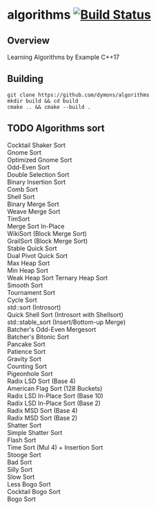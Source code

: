 # algorithms [![Build Status](https://travis-ci.org/dymons/algorithms.svg?branch=master)](https://travis-ci.org/dymons/algorithms)
## Overview
Learning Algorithms by Example С++17

## Building
```
git clone https://github.com/dymons/algorithms
mkdir build && cd build
cmake .. && cmake --build .
```

## TODO Algorithms sort  
Cocktail Shaker Sort  
Gnome Sort  
Optimized Gnome Sort  
Odd-Even Sort  
Double Selection Sort  
Binary Insertion Sort  
Comb Sort  
Shell Sort  
Binary Merge Sort  
Weave Merge Sort  
TimSort  
Merge Sort In-Place  
WikiSort (Block Merge Sort)  
GrailSort (Block Merge Sort)  
Stable Quick Sort  
Dual Pivot Quick Sort  
Max Heap Sort  
Min Heap Sort  
Weak Heap Sort
Ternary Heap Sort  
Smooth Sort  
Tournament Sort  
Cycle Sort  
std::sort (Introsort)  
Quick Shell Sort (Introsort with Shellsort)  
std::stable_sort (Insert/Bottom-up Merge)  
Batcher's Odd-Even Mergesort  
Batcher's Bitonic Sort  
Pancake Sort  
Patience Sort  
Gravity Sort  
Counting Sort  
Pigeonhole Sort  
Radix LSD Sort (Base 4)  
American Flag Sort (128 Buckets)  
Radix LSD In-Place Sort (Base 10)  
Radix LSD In-Place Sort (Base 2)  
Radix MSD Sort (Base 4)  
Radix MSD Sort (Base 2)  
Shatter Sort  
Simple Shatter Sort  
Flash Sort  
Time Sort (Mul 4) + Insertion Sort  
Stooge Sort  
Bad Sort  
Silly Sort  
Slow Sort  
Less Bogo Sort  
Cocktail Bogo Sort  
Bogo Sort  